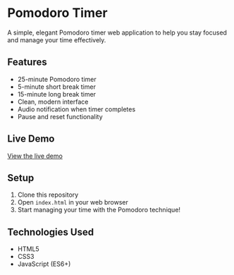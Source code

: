 # Pomodoro Timer

A simple, elegant Pomodoro timer web application to help you stay focused and manage your time effectively.

## Features
- 25-minute Pomodoro timer
- 5-minute short break timer
- 15-minute long break timer
- Clean, modern interface
- Audio notification when timer completes
- Pause and reset functionality

## Live Demo
[View the live demo](https://YOUR_USERNAME.github.io/pomodoro-timer)

## Setup
1. Clone this repository
2. Open `index.html` in your web browser
3. Start managing your time with the Pomodoro technique!

## Technologies Used
- HTML5
- CSS3
- JavaScript (ES6+) 